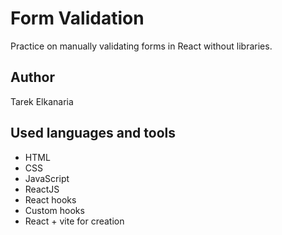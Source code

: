 # Form Validation

Practice on manually validating forms in React without libraries.

## Author

Tarek Elkanaria

## Used languages and tools

- HTML
- CSS
- JavaScript
- ReactJS
- React hooks
- Custom hooks
- React + vite for creation
